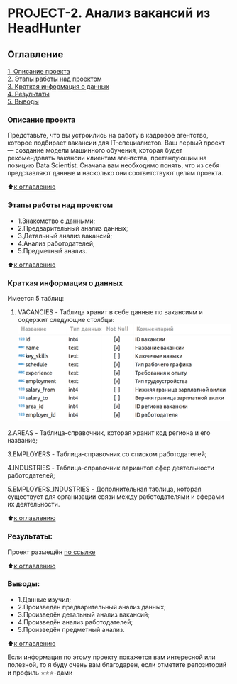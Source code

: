 # PROJECT-2. Анализ вакансий из HeadHunter

## Оглавление  
[1. Описание проекта](https://github.com/Nagliy777/sf_data_science/blob/main/Проекты/PROJECT-2.%20Анализ%20вакансий%20из%20HeadHunter/README.md#Описание-проекта)  
[2. Этапы работы над проектом](https://github.com/Nagliy777/sf_data_science/blob/main/Проекты/PROJECT-2.%20Анализ%20вакансий%20из%20HeadHunter/README.md#Этапы-работы-над-проектом)  
[3. Краткая информация о данных](https://github.com/Nagliy777/sf_data_science/blob/main/Проекты/PROJECT-2.%20Анализ%20вакансий%20из%20HeadHunter/README.md#Краткая-информация-о-данных)  
[4. Результаты](https://github.com/Nagliy777/sf_data_science/blob/main/Проекты/PROJECT-2.%20Анализ%20вакансий%20из%20HeadHunter/README.md#Результаты)    
[5. Выводы](https://github.com/Nagliy777/sf_data_science/blob/main/Проекты/PROJECT-2.%20Анализ%20вакансий%20из%20HeadHunter/README.md#Выводы) 

### Описание проекта    
 Представьте, что вы устроились на работу в кадровое агентство, которое подбирает вакансии для IT-специалистов. Ваш первый проект — создание модели машинного обучения, которая будет рекомендовать вакансии клиентам агентства, претендующим на позицию Data Scientist. Сначала вам необходимо понять, что из себя представляют данные и насколько они соответствуют целям проекта.

:arrow_up:[к оглавлению](https://github.com/Nagliy777/sf_data_science/blob/main/Проекты/PROJECT-2.%20Анализ%20вакансий%20из%20HeadHunter/README.md#Оглавление)


### Этапы работы над проектом  

- 1.Знакомство с данными;
- 2.Предварительный анализ данных;
- 3.Детальный анализ вакансий;
- 4.Анализ работодателей;
- 5.Предметный анализ.

:arrow_up:[к оглавлению](https://github.com/Nagliy777/sf_data_science/blob/main/Проекты/PROJECT-2.%20Анализ%20вакансий%20из%20HeadHunter/README.md#Оглавление)

### Краткая информация о данных
Имеется 5 таблиц:
1. VACANCIES - Таблица хранит в себе данные по вакансиям и содержит следующие столбцы:
![alt text](asset-v1_SkillFactory+DST-3.0+28FEB2021+type@asset+block@SQL_pj2_2_2.png)

2.AREAS - Таблица-справочник, которая хранит код региона и его название;

3.EMPLOYERS - Таблица-справочник со списком работодателей;

4.INDUSTRIES - Таблица-справочник вариантов сфер деятельности работодателей;

5.EMPLOYERS_INDUSTRIES - Дополнительная таблица, которая существует для организации связи между работодателями и сферами их деятельности.

  
:arrow_up:[к оглавлению](https://github.com/Nagliy777/sf_data_science/blob/main/Проекты/PROJECT-2.%20Анализ%20вакансий%20из%20HeadHunter/README.md#Оглавление)


### Результаты:  
Проект размещён [по ссылке](https://github.com/Nagliy777/sf_data_science/blob/main/Проекты/PROJECT-2.%20Анализ%20вакансий%20из%20HeadHunter/Project_2.ipynb)

:arrow_up:[к оглавлению](https://github.com/Nagliy777/sf_data_science/blob/main/Проекты/PROJECT-2.%20Анализ%20вакансий%20из%20HeadHunter/README.md#Оглавление)


### Выводы:  
- 1.Данные изучил;
- 2.Произведён предварительный анализ данных; 
- 3.Произведён детальный анализ вакансий;
- 4.Произведён анализ работодателей;
- 5.Произведён предметный анализ.


:arrow_up:[к оглавлению](https://github.com/Nagliy777/sf_data_science/blob/main/Проекты/PROJECT-2.%20Анализ%20вакансий%20из%20HeadHunter/README.md#Оглавление)


Если информация по этому проекту покажется вам интересной или полезной, то я буду очень вам благодарен, если отметите репозиторий и профиль ⭐️⭐️⭐️-дами